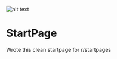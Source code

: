 ![alt text](https://felixm.pw/assets/pictures/startpage.png)
# StartPage
Wrote this clean startpage for r/startpages
